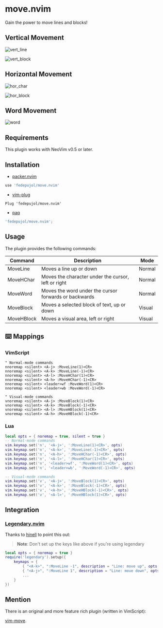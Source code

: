 # move.nvim

Gain the power to move lines and blocks!

## Vertical Movement

![vert_line](https://user-images.githubusercontent.com/26419570/214643592-9c7ae7bf-c26f-4698-986b-883c2b7a1206.gif)

![vert_block](https://user-images.githubusercontent.com/26419570/214643489-07ed1aa3-354c-457c-81c2-466bf84b2332.gif)

## Horizontal Movement

![hor_char](https://user-images.githubusercontent.com/26419570/214643419-461da2ce-bd98-4946-99a3-b063300d438c.gif)

![hor_block](https://user-images.githubusercontent.com/26419570/214643129-e013b118-e438-4dee-a82c-a98a1a4aadfa.gif)

## Word Movement

![word](https://user-images.githubusercontent.com/26419570/227013070-6c5e041c-c500-4944-8c83-79d5d54f6394.gif)

## Requirements

This plugin works with NeoVim v0.5 or later.

## Installation

- [packer.nvim](https://github.com/wbthomason/packer.nvim)

```lua
use 'fedepujol/move.nvim'
```

- [vim-plug](https://github.com/junegunn/vim-plug)

```vim
Plug 'fedepujol/move.nvim'
```

- [paq](https://github.com/savq/paq-nvim)

```lua
'fedepujol/move.nvim';
```

## Usage

The plugin provides the following commands:

| Command    | Description                                           | Mode   |
| ---------- | ----------------------------------------------------- | ------ |
| MoveLine   | Moves a line up or down                               | Normal |
| MoveHChar  | Moves the character under the cursor, left or right   | Normal |
| MoveWord   | Moves the word under the cursor forwards or backwards | Normal |
| MoveBlock  | Moves a selected block of text, up or down            | Visual |
| MoveHBlock | Moves a visual area, left or right                    | Visual |

## :keyboard: Mappings

### VimScript

```vim-script
" Normal-mode commands
nnoremap <silent> <A-j> :MoveLine(1)<CR>
nnoremap <silent> <A-k> :MoveLine(-1)<CR>
nnoremap <silent> <A-l> :MoveHChar(1)<CR>
nnoremap <silent> <A-h> :MoveHChar(-1)<CR>
nnoremap <silent> <leader>wf :MoveWord(1)<CR>
nnoremap <silent> <leader>wb :MoveWord(-1)<CR>

" Visual-mode commands
vnoremap <silent> <A-j> :MoveBlock(1)<CR>
vnoremap <silent> <A-k> :MoveBlock(-1)<CR>
vnoremap <silent> <A-l> :MoveHBlock(1)<CR>
vnoremap <silent> <A-h> :MoveHBlock(-1)<CR>
```

### Lua

```lua
local opts = { noremap = true, silent = true }
-- Normal-mode commands
vim.keymap.set('n', '<A-j>', ':MoveLine(1)<CR>', opts)
vim.keymap.set('n', '<A-k>', ':MoveLine(-1)<CR>', opts)
vim.keymap.set('n', '<A-h>', ':MoveHChar(-1)<CR>', opts)
vim.keymap.set('n', '<A-l>', ':MoveHChar(1)<CR>', opts)
vim.keymap.set('n', '<leader>wf', ':MoveWord(1)<CR>', opts)
vim.keymap.set('n', '<leader>wb', ':MoveWord(-1)<CR>', opts)

-- Visual-mode commands
vim.keymap.set('v', '<A-j>', ':MoveBlock(1)<CR>', opts)
vim.keymap.set('v', '<A-k>', ':MoveBlock(-1)<CR>', opts)
vim.keymap.set('v', '<A-h>', ':MoveHBlock(-1)<CR>', opts)
vim.keymap.set('v', '<A-l>', ':MoveHBlock(1)<CR>', opts)
```

## Integration

### [Legendary.nvim](https://github.com/mrjones2014/legendary.nvim)

Thanks to [hinell](https://github.com/hinell) to point this out:

> **Note**: Don't set up the keys like above if you're using legendary

```lua
local opts = { noremap = true }
require('legendary').setup({
    keymaps = {
        { "<A-k>", ":MoveLine -1", description = "Line: move up", opts },
        { "<A-j>", ":MoveLine 1", description = "Line: move down", opts },
        ...
    }
})
```

## Mention

There is an original and more feature rich plugin (written in VimScript):

[vim-move](https://github.com/matze/vim-move).
